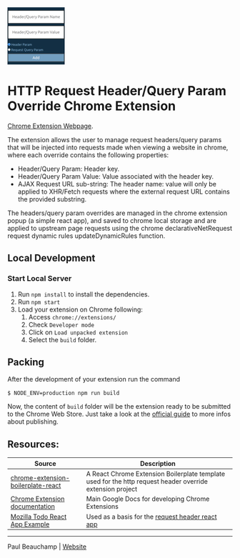 <img src="src/assets/img/main-icon-128.jpg" width="128"/>

# HTTP Request Header/Query Param Override Chrome Extension

[Chrome Extension Webpage](https://chrome.google.com/webstore/detail/request-header-override-m/cfgjehpalgepkcfekgjgmklehchiidgi?hl=en).

The extension allows the user to manage request headers/query params that will be injected into requests made when viewing a website in chrome, where each override contains the following properties:

* Header/Query Param: Header key.
* Header/Query Param Value: Value associated with the header key.
* AJAX Request URL sub-string: The header name: value will only be applied to XHR/Fetch requests where the external request URL contains the provided substring.

The headers/query param overrides are managed in the chrome extension popup (a simple react app), and saved to chrome local storage and are applied to upstream page requests using the chrome declarativeNetRequest request dynamic rules updateDynamicRules function.

## Local Development

### Start Local Server

1. Run `npm install` to install the dependencies.
1. Run `npm start`
1. Load your extension on Chrome following:
   1. Access `chrome://extensions/`
   1. Check `Developer mode`
   1. Click on `Load unpacked extension`
   1. Select the `build` folder.

## Packing

After the development of your extension run the command

```
$ NODE_ENV=production npm run build
```

Now, the content of `build` folder will be the extension ready to be submitted to the Chrome Web Store. Just take a look at the [official guide](https://developer.chrome.com/webstore/publish) to more infos about publishing.

## Resources:

|  Source  |      Description      |
|----------|-----------------------|
| [chrome-extension-boilerplate-react](https://github.com/lxieyang/chrome-extension-boilerplate-react) | A React Chrome Extension Boilerplate template used for the http request header override extension project |
| [Chrome Extension documentation](https://developer.chrome.com/extensions/getstarted) | Main Google Docs for developing Chrome Extensions |
| [Mozilla Todo React App Example](https://developer.mozilla.org/en-US/docs/Learn/Tools_and_testing/Client-side_JavaScript_frameworks/React_todo_list_beginning) | Used as a basis for the [request header react app](src/pages/Popup/components/RequestHeadersApp.jsx) |

---

Paul Beauchamp | [Website](https://github.com/paulb896)
